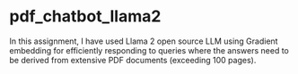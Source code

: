# pdf_chatbot_llama2
In this assignment, I have used Llama 2 open source LLM using Gradient embedding for efficiently responding to queries where the answers need to be derived from extensive PDF documents (exceeding 100 pages).
